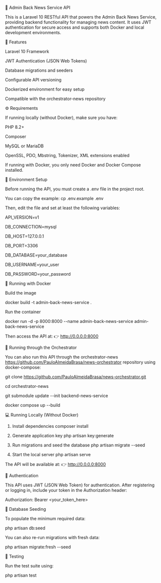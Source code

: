 📰 Admin Back News Service API

This is a Laravel 10 RESTful API that powers the Admin Back News Service, providing backend functionality for managing news content.
It uses JWT authentication for secure access and supports both Docker and local development environments.

🚀 Features

Laravel 10 Framework

JWT Authentication (JSON Web Tokens)

Database migrations and seeders

Configurable API versioning

Dockerized environment for easy setup

Compatible with the orchestrator-news
 repository

⚙️ Requirements

If running locally (without Docker), make sure you have:

PHP 8.2+

Composer

MySQL or MariaDB

OpenSSL, PDO, Mbstring, Tokenizer, XML extensions enabled

If running with Docker, you only need Docker and Docker Compose installed.

🧩 Environment Setup

Before running the API, you must create a .env file in the project root.

You can copy the example:   cp .env.example .env

Then, edit the file and set at least the following variables:

API_VERSION=v1

DB_CONNECTION=mysql

DB_HOST=127.0.0.1

DB_PORT=3306

DB_DATABASE=your_database

DB_USERNAME=your_user

DB_PASSWORD=your_password

🐳 Running with Docker

Build the image

docker build -t admin-back-news-service .

Run the container

docker run -d -p 8000:8000 --name admin-back-news-service admin-back-news-service

Then access the API at:
👉 http://0.0.0.0:8000

🧭 Running through the Orchestrator

You can also run this API through the orchestrator-news https://github.com/PauloAlmeidaBrasa/news-orchestrator
 repository using docker-compose:

git clone https://github.com/PauloAlmeidaBrasa/news-orchestrator.git

cd orchestrator-news

git submodule update --init backend-news-service

docker compose up --build

💻 Running Locally (Without Docker)
1. Install dependencies
composer install

2. Generate application key
php artisan key:generate

3. Run migrations and seed the database
php artisan migrate --seed

4. Start the local server
php artisan serve


The API will be available at:
👉 http://0.0.0.0:8000

🔐 Authentication

This API uses JWT (JSON Web Token) for authentication.
After registering or logging in, include your token in the Authorization header:

Authorization: Bearer <your_token_here>

🧱 Database Seeding

To populate the minimum required data:

php artisan db:seed


You can also re-run migrations with fresh data:

php artisan migrate:fresh --seed

🧪 Testing

Run the test suite using:

php artisan test
